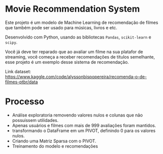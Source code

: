 # Movie Recommendation System

Este projeto é um modelo de Machine Learning de recomendação de filmes que também pode ser usado para músicas, livros e etc. 

Desenvolvido com Python, usando as bibliotecas `Pandas`, `scikit-learn` e `scipy`.

Você já deve ter reparado que ao avaliar um filme na sua platafor de streaming, você começa a receber recomendações de titulos semelhante, esse projeto é um exemplo desse sistema de recomendação.

Link dataset: https://www.kaggle.com/code/alyssonbispopereira/recomenda-o-de-filmes-ptbr/data

# Processo

- Análise exploratoria removendo valores nulos e colunas que não possuissem utilidades.
- Apenas usuários e filmes com mais de 999 avaliações foram mantidos.
- transformando o DataFrame em um PIVOT, definindo 0 para os valores nulos.
- Criando uma Matriz Sparsa com o PIVOT.
- Treinamento do modelo e recomendações

